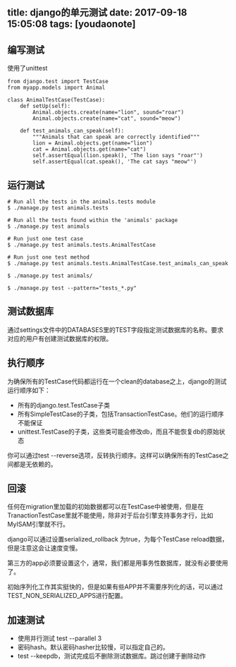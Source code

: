 
title: django的单元测试
date: 2017-09-18 15:05:08
tags: [youdaonote]
---

编写测试
---

使用了unittest
```
from django.test import TestCase
from myapp.models import Animal

class AnimalTestCase(TestCase):
    def setUp(self):
        Animal.objects.create(name="lion", sound="roar")
        Animal.objects.create(name="cat", sound="meow")

    def test_animals_can_speak(self):
        """Animals that can speak are correctly identified"""
        lion = Animal.objects.get(name="lion")
        cat = Animal.objects.get(name="cat")
        self.assertEqual(lion.speak(), 'The lion says "roar"')
        self.assertEqual(cat.speak(), 'The cat says "meow"')
```


运行测试
---
```
# Run all the tests in the animals.tests module
$ ./manage.py test animals.tests

# Run all the tests found within the 'animals' package
$ ./manage.py test animals

# Run just one test case
$ ./manage.py test animals.tests.AnimalTestCase

# Run just one test method
$ ./manage.py test animals.tests.AnimalTestCase.test_animals_can_speak

$ ./manage.py test animals/

$ ./manage.py test --pattern="tests_*.py"
```

测试数据库
---
通过settings文件中的DATABASES里的TEST字段指定测试数据库的名称。要求对应的用户有创建测试数据库的权限。

执行顺序
---
为确保所有的TestCase代码都运行在一个clean的database之上，django的测试运行顺序如下：
 - 所有的django.test.TestCase子类
 - 所有SimpleTestCase的子类，包括TransactionTestCase。他们的运行顺序不能保证
 - unittest.TestCase的子类，这些类可能会修改db，而且不能恢复db的原始状态
 

你可以通过test --reverse选项，反转执行顺序。这样可以确保所有的TestCase之间都是无依赖的。



回滚
---
任何在migration里加载的初始数据都可以在TestCase中被使用，但是在TranactionTestCase里就不能使用，除非对于后台引擎支持事务才行，比如MyISAM引擎就不行。


django可以通过设置serialized_rollback 为true，为每个TestCase reload数据，但是注意这会让速度变慢。


第三方的app必须要设置这个，通常，我们都是用事务性数据库，就没有必要使用了。


初始序列化工作其实挺快的，但是如果有些APP并不需要序列化的话，可以通过TEST_NON_SERIALIZED_APPS进行配置。


加速测试
---
- 使用并行测试 test --parallel 3
- 密码hash。默认密码hasher比较慢，可以指定自己的。
- test --keepdb，测试完成后不删除测试数据库。跳过创建于删除动作

